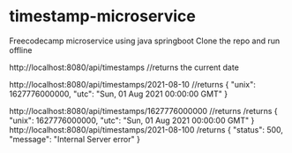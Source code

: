 # timestamp-microservice
Freecodecamp microservice using java springboot
Clone the repo and run offline

http://localhost:8080/api/timestamps //returns the current date




http://localhost:8080/api/timestamps/2021-08-10 //returns {
  "unix": 1627776000000,
  "utc": "Sun, 01 Aug 2021 00:00:00 GMT"
}

http://localhost:8080/api/timestamps/1627776000000 //returns 
/returns {
  "unix": 1627776000000,
  "utc": "Sun, 01 Aug 2021 00:00:00 GMT"
}
http://localhost:8080/api/timestamps/2021-08-100
/returns {
  "status": 500,
  "message": "Internal Server error"
}
